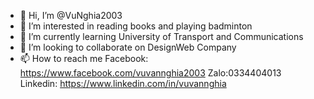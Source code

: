 - 👋 Hi, I’m @VuNghia2003
- 👀 I’m interested in reading books and playing badminton
- 🌱 I’m currently learning University of Transport and Communications
- 💞️ I’m looking to collaborate on DesignWeb Company
- 📫 How to reach me Facebook: https://www.facebook.com/vuvannghia2003
                      Zalo:0334404013
                      Linkedin: https://www.linkedin.com/in/vuvannghia
                      

<!---
VuNghia2003/VuNghia2003 is a ✨ special ✨ repository because its `README.md` (this file) appears on your GitHub profile.
You can click the Preview link to take a look at your changes.
--->
